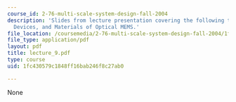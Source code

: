 ```yaml
---
course_id: 2-76-multi-scale-system-design-fall-2004
description: 'Slides from lecture presentation covering the following topics: Functionality,
  Devices, and Materials of Optical MEMS.'
file_location: /coursemedia/2-76-multi-scale-system-design-fall-2004/1fc430579c1848ff16bab246f8c27ab0_lecture_9.pdf
file_type: application/pdf
layout: pdf
title: lecture_9.pdf
type: course
uid: 1fc430579c1848ff16bab246f8c27ab0

---
```

None